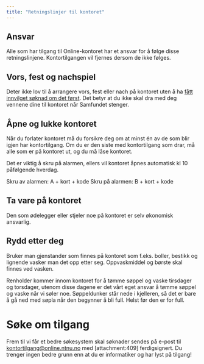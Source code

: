 ```yaml
---
title: "Retningslinjer til kontoret"
---
```


## Ansvar

Alle som har tilgang til Online-kontoret har et ansvar for å følge disse retningslinjene. Kontortilgangen vil fjernes dersom de ikke følges.
 
## Vors, fest og nachspiel


Deter ikke lov til å arrangere vors, fest eller nach på kontoret uten å ha [fått innvilget søknad om det først](https://online.ntnu.no/wiki/online/info/sosialt-og-okonomisk/soke-om-drikking-pa-kontoret/). Det betyr at du ikke skal dra med deg vennene dine til kontoret når Samfundet stenger.

## Åpne og lukke kontoret

Når du forlater kontoret må du forsikre deg om at minst én av de som blir igjen har kontortilgang. Om du er den siste med kontortilgang som drar, må alle som er på kontoret ut, og du må låse kontoret.
 
Det er viktig å skru på alarmen, ellers vil kontoret åpnes automatisk kl 10 påfølgende hverdag.
 
Skru av alarmen: A + kort + kode
Skru på alarmen: B + kort + kode

## Ta vare på kontoret

Den som ødelegger eller stjeler noe på kontoret er selv økonomisk ansvarlig.
 
## Rydd etter deg

Bruker man gjenstander som finnes på kontoret som f.eks. boller, bestikk og lignende vasker man det opp etter seg. Oppvaskmiddel og børste skal finnes ved vasken.
 
Renholder kommer innom kontoret for å tømme søppel og vaske tirsdager og torsdager, utenom disse dagene er det vårt eget ansvar å tømme søppel og vaske når vi søler noe. Søppeldunker står nede i kjelleren, så det er bare å gå ned med søpla når den begynner å bli full. Helst før den er for full.

# Søke om tilgang
Frem til vi får et bedre søkesystem skal søknader sendes på e-post til [kontortilgang@online.ntnu.no](mailto:kontortilgang@online.ntnu.no) med [attachment:409] ferdigsignert. Du trenger ingen bedre grunn enn at du er informatiker og har lyst på tilgang!